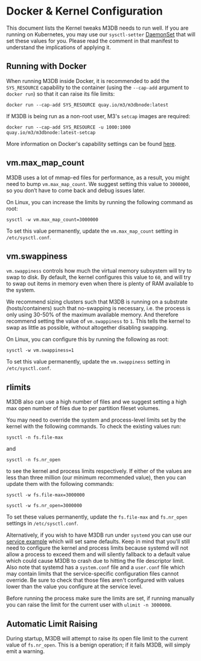 Docker & Kernel Configuration
====================

This document lists the Kernel tweaks M3DB needs to run well. If you are running on Kubernetes, you may use our
`sysctl-setter` [DaemonSet](https://github.com/m3db/m3/blob/master/kube/sysctl-daemonset.yaml) that will set these
values for you. Please read the comment in that manifest to understand the implications of applying it.

## Running with Docker

When running M3DB inside Docker, it is recommended to add the `SYS_RESOURCE` capability to the container (using the
`--cap-add` argument to `docker run`) so that it can raise its file limits:

```
docker run --cap-add SYS_RESOURCE quay.io/m3/m3dbnode:latest
```

If M3DB is being run as a non-root user, M3's `setcap` images are required:
```
docker run --cap-add SYS_RESOURCE -u 1000:1000 quay.io/m3/m3dbnode:latest-setcap
```

More information on Docker's capability settings can be found [here][docker-caps].

## vm.max_map_count
M3DB uses a lot of mmap-ed files for performance, as a result, you might need to bump `vm.max_map_count`. We suggest setting this value to `3000000`, so you don’t have to come back and debug issues later.

On Linux, you can increase the limits by running the following command as root:
```
sysctl -w vm.max_map_count=3000000
```

To set this value permanently, update the `vm.max_map_count` setting in `/etc/sysctl.conf`.

## vm.swappiness
`vm.swappiness` controls how much the virtual memory subsystem will try to swap to disk. By default, the kernel configures this value to `60`, and will try to swap out items in memory even when there is plenty of RAM available to the system.

We recommend sizing clusters such that M3DB is running on a substrate (hosts/containers) such that no-swapping is necessary, i.e. the process is only using 30-50% of the maximum available memory. And therefore recommend setting the value of `vm.swappiness` to `1`. This tells the kernel to swap as little as possible, without altogether disabling swapping.

On Linux, you can configure this by running the following as root:
```
sysctl -w vm.swappiness=1
```

To set this value permanently, update the `vm.swappiness` setting in `/etc/sysctl.conf`.


## rlimits
M3DB also can use a high number of files and we suggest setting a high max open number of files due to per partition fileset volumes.

You may need to override the system and process-level limits set by the kernel with the following commands. To check the existing values run:

```
sysctl -n fs.file-max
```

and

```
sysctl -n fs.nr_open
```

to see the kernel and process limits respectively.
If either of the values are less than three million (our minimum recommended value), then you can update them with the following commands:

```
sysctl -w fs.file-max=3000000
```

```
sysctl -w fs.nr_open=3000000
```

To set these values permanently, update the `fs.file-max` and `fs.nr_open` settings in `/etc/sysctl.conf`.

Alternatively, if you wish to have M3DB run under `systemd` you can use our [service example](https://github.com/m3db/m3/tree/master/integrations/systemd/m3dbnode.service) which will set same defaults.
Keep in mind that you'll still need to configure the kernel and process limits because systemd will not allow a process to exceed them and will silently fallback to a default value which could cause M3DB to crash due to hitting the file descriptor limit.
Also note that systemd has a `system.conf` file and a `user.conf` file which may contain limits that the service-specific configuration files cannot override.
Be sure to check that those files aren't configured with values lower than the value you configure at the service level.

Before running the process make sure the limits are set, if running manually you can raise the limit for the current user with `ulimit -n 3000000`.

## Automatic Limit Raising

During startup, M3DB will attempt to raise its open file limit to the current value of `fs.nr_open`. This is a benign
operation; if it fails M3DB, will simply emit a warning.

[docker-caps]: https://docs.docker.com/engine/reference/run/#runtime-privilege-and-linux-capabilities
